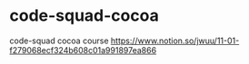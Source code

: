 # code-squad-cocoa
code-squad cocoa course 
https://www.notion.so/jwuu/11-01-f279068ecf324b608c01a991897ea866
